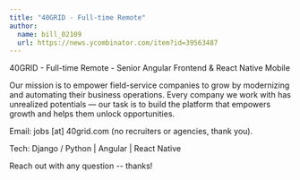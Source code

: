 ```yaml
---
title: "40GRID - Full-time Remote"
author:
  name: bill_02109
  url: https://news.ycombinator.com/item?id=39563487
---
```

40GRID - Full-time Remote - Senior Angular Frontend &amp; React Native Mobile

Our mission is to empower field-service companies to grow by modernizing and automating their business operations. Every company we work with has unrealized potentials — our task is to build the platform that empowers growth and helps them unlock opportunities.

Email: jobs [at] 40grid.com (no recruiters or agencies, thank you).

Tech: Django &#x2F; Python | Angular | React Native

Reach out with any question -- thanks!
